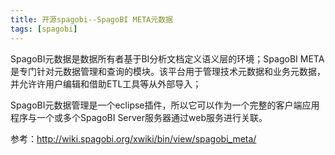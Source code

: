 ```yaml
---
title: 开源spagobi--SpagoBI META元数据
tags: [spagobi]
---
```


SpagoBI元数据是数据所有者基于BI分析文档定义语义层的环境；SpagoBI META是专门针对元数据管理和查询的模块。该平台用于管理技术元数据和业务元数据，并允许许用户编辑和借助ETL工具等从外部导入；

SpagoBI元数据管理是一个eclipse插件，所以它可以作为一个完整的客户端应用程序与一个或多个SpagoBI Server服务器通过web服务进行关联。

参考：http://wiki.spagobi.org/xwiki/bin/view/spagobi_meta/